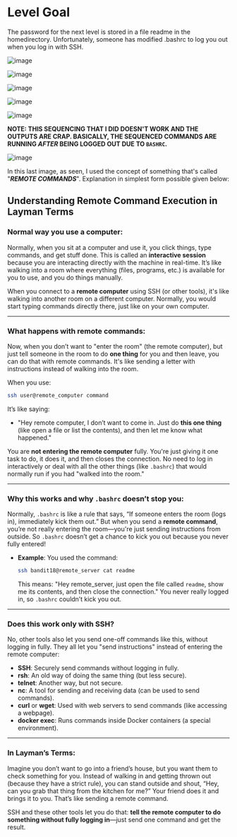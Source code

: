# Level Goal
The password for the next level is stored in a file readme in the homedirectory. Unfortunately, someone has modified .bashrc to log you out when you log in with SSH.


![image](https://github.com/user-attachments/assets/58faccb1-0f46-43de-85b4-5f2ad34a31be)

![image](https://github.com/user-attachments/assets/f770cd01-0ca4-460c-8dd5-d18fb68183de)

![image](https://github.com/user-attachments/assets/4ed1655b-b682-41c6-bc5d-90184bfae755)

![image](https://github.com/user-attachments/assets/65dc73cf-b50f-427d-a606-cd7c6adc54fb)

![image](https://github.com/user-attachments/assets/3c7ea7e8-2e24-4399-8d85-bf3e71b727d7)


**NOTE: THIS SEQUENCING THAT I DID DOESN'T WORK AND THE OUTPUTS ARE CRAP. BASICALLY, THE SEQUENCED COMMANDS ARE RUNNING _AFTER_ BEING LOGGED OUT DUE TO `BASHRC`.**

![image](https://github.com/user-attachments/assets/5ffe6eec-33cb-41f9-bd39-d5aab8311601)

In this last image, as seen, I used the concept of something that's called "_**REMOTE COMMANDS**_". Explanation in simplest form possible given below:

## Understanding Remote Command Execution in Layman Terms

### Normal way you use a computer:
Normally, when you sit at a computer and use it, you click things, type commands, and get stuff done. This is called an **interactive session** because you are interacting directly with the machine in real-time. It’s like walking into a room where everything (files, programs, etc.) is available for you to use, and you do things manually.

When you connect to a **remote computer** using SSH (or other tools), it's like walking into another room on a different computer. Normally, you would start typing commands directly there, just like on your own computer.

---

### What happens with remote commands:
Now, when you don’t want to "enter the room" (the remote computer), but just tell someone in the room to do **one thing** for you and then leave, you can do that with remote commands. It's like sending a letter with instructions instead of walking into the room.

When you use:
```bash
ssh user@remote_computer command
```
It’s like saying:
- "Hey remote computer, I don’t want to come in. Just do **this one thing** (like open a file or list the contents), and then let me know what happened."

You are **not entering the remote computer** fully. You're just giving it one task to do, it does it, and then closes the connection. No need to log in interactively or deal with all the other things (like `.bashrc`) that would normally run if you had "walked into the room."

---

### Why this works and why `.bashrc` doesn’t stop you:
Normally, `.bashrc` is like a rule that says, “If someone enters the room (logs in), immediately kick them out.” But when you send a **remote command**, you’re not really entering the room—you're just sending instructions from outside. So `.bashrc` doesn’t get a chance to kick you out because you never fully entered!

- **Example**: You used the command:
  ```bash
  ssh bandit18@remote_server cat readme
  ```
  This means: "Hey remote_server, just open the file called `readme`, show me its contents, and then close the connection." You never really logged in, so `.bashrc` couldn’t kick you out.

---

### Does this work only with SSH?
No, other tools also let you send one-off commands like this, without logging in fully. They all let you "send instructions" instead of entering the remote computer:

- **SSH**: Securely send commands without logging in fully.
- **rsh**: An old way of doing the same thing (but less secure).
- **telnet**: Another way, but not secure.
- **nc**: A tool for sending and receiving data (can be used to send commands).
- **curl** or **wget**: Used with web servers to send commands (like accessing a webpage).
- **docker exec**: Runs commands inside Docker containers (a special environment).

---

### In Layman’s Terms:
Imagine you don’t want to go into a friend’s house, but you want them to check something for you. Instead of walking in and getting thrown out (because they have a strict rule), you can stand outside and shout, “Hey, can you grab that thing from the kitchen for me?” Your friend does it and brings it to you. That’s like sending a remote command.

SSH and these other tools let you do that: **tell the remote computer to do something without fully logging in**—just send one command and get the result.
